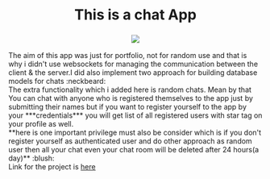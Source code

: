  <h1 align="center">This is a chat App</h1>
 <h3 align="center"><a href="https://twitter.com/anand_dudi"><img src="https://img.shields.io/twitter/follow/anand_dudi.svg?style=social" /> </a></h3>
The aim of this app was just for portfolio, not for random use and that is why i didn't use
websockets for managing the communication between the client & the server.I did also implement
two approach for building database models for chats :neckbeard:<br>
The extra functionality which i added here is random chats. Mean by that You can chat with 
anyone who is registered themselves to the app just by submitting their names but if you want to register 
yourself to the app by your ***credentials*** you will get list of all registered users with star tag on your profile
as well.<br>**here is one important privilege must also be consider which is if you don't register yourself as authenticated user
and do other approach as random user then all your chat even your chat room will be deleted after 24 hours(a day)** :blush:
<br>
Link for the project is <a href="https://dudichatapp.herokuapp.com/">here</a>

   
